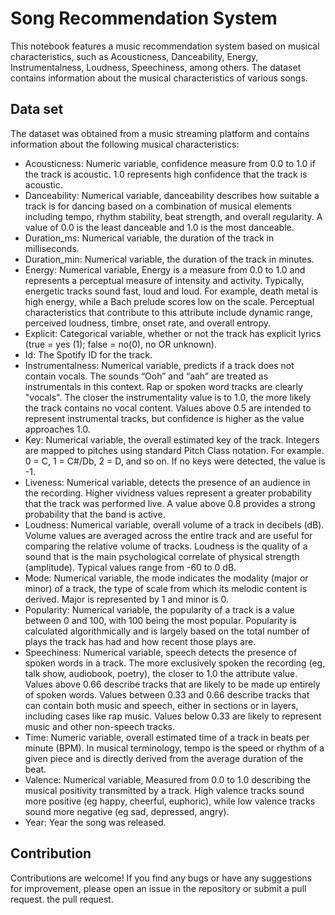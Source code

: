 # Song Recommendation System

This notebook features a music recommendation system based on musical characteristics, such as Acousticness, Danceability, Energy, Instrumentalness, Loudness, Speechiness, among others. The dataset contains information about the musical characteristics of various songs.

## Data set
The dataset was obtained from a music streaming platform and contains information about the following musical characteristics:

- Acousticness: Numeric variable, confidence measure from 0.0 to 1.0 if the track is acoustic. 1.0 represents high confidence that the track is acoustic.
- Danceability: Numerical variable, danceability describes how suitable a track is for dancing based on a combination of musical elements including tempo, rhythm stability, beat strength, and overall regularity. A value of 0.0 is the least danceable and 1.0 is the most danceable.
- Duration_ms: Numerical variable, the duration of the track in milliseconds.
- Duration_min: Numerical variable, the duration of the track in minutes.
- Energy: Numerical variable, Energy is a measure from 0.0 to 1.0 and represents a perceptual measure of intensity and activity. Typically, energetic tracks sound fast, loud and loud. For example, death metal is high energy, while a Bach prelude scores low on the scale. Perceptual characteristics that contribute to this attribute include dynamic range, perceived loudness, timbre, onset rate, and overall entropy.
- Explicit: Categorical variable, whether or not the track has explicit lyrics (true = yes (1); false = no(0), no OR unknown).
- Id: The Spotify ID for the track.
- Instrumentalness: Numerical variable, predicts if a track does not contain vocals. The sounds “Ooh” and “aah” are treated as instrumentals in this context. Rap or spoken word tracks are clearly "vocals". The closer the instrumentality value is to 1.0, the more likely the track contains no vocal content. Values above 0.5 are intended to represent instrumental tracks, but confidence is higher as the value approaches 1.0.
- Key: Numerical variable, the overall estimated key of the track. Integers are mapped to pitches using standard Pitch Class notation. For example. 0 = C, 1 = C#/Db, 2 = D, and so on. If no keys were detected, the value is -1.
- Liveness: Numerical variable, detects the presence of an audience in the recording. Higher vividness values represent a greater probability that the track was performed live. A value above 0.8 provides a strong probability that the band is active.
- Loudness: Numerical variable, overall volume of a track in decibels (dB). Volume values are averaged across the entire track and are useful for comparing the relative volume of tracks. Loudness is the quality of a sound that is the main psychological correlate of physical strength (amplitude). Typical values range from -60 to 0 dB.
- Mode: Numerical variable, the mode indicates the modality (major or minor) of a track, the type of scale from which its melodic content is derived. Major is represented by 1 and minor is 0.
- Popularity: Numerical variable, the popularity of a track is a value between 0 and 100, with 100 being the most popular. Popularity is calculated algorithmically and is largely based on the total number of plays the track has had and how recent those plays are.
- Speechiness: Numerical variable, speech detects the presence of spoken words in a track. The more exclusively spoken the recording (eg, talk show, audiobook, poetry), the closer to 1.0 the attribute value. Values above 0.66 describe tracks that are likely to be made up entirely of spoken words. Values between 0.33 and 0.66 describe tracks that can contain both music and speech, either in sections or in layers, including cases like rap music. Values below 0.33 are likely to represent music and other non-speech tracks.
- Time: Numeric variable, overall estimated time of a track in beats per minute (BPM). In musical terminology, tempo is the speed or rhythm of a given piece and is directly derived from the average duration of the beat.
- Valence: Numerical variable, Measured from 0.0 to 1.0 describing the musical positivity transmitted by a track. High valence tracks sound more positive (eg happy, cheerful, euphoric), while low valence tracks sound more negative (eg sad, depressed, angry).
- Year: Year the song was released.

## Contribution
Contributions are welcome! If you find any bugs or have any suggestions for improvement, please open an issue in the repository or submit a pull request.
the pull request.
